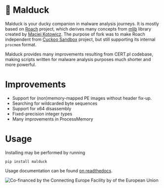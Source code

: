 :duck: Malduck
=========

Malduck is your ducky companion in malware analysis journeys. It is mostly based on [Roach](https://github.com/hatching/roach) project, which derives many concepts from [mlib](https://github.com/mak/mlib) 
library created by [Maciej Kotowicz](https://lokalhost.pl). The purpose of fork was to make Roach independent from [Cuckoo Sandbox](https://cuckoosandbox.org/) project, but still supporting its internal `procmem` format.

Malduck provides many improvements resulting from CERT.pl codebase, making scripts written for malware analysis purposes much shorter and more powerful. 

Improvements
============

* Support for (non)memory-mapped PE images without header fix-up.
* Searching for wildcarded byte sequences
* Support for x64 disassembly
* Fixed-precision integer types
* Many improvements in ProcessMemory

Usage
==========

Installing may be performed by running

```
pip install malduck
```

Usage documentation can be found [on readthedocs](https://malduck.readthedocs.io/en/latest/).

![Co-financed by the Connecting Europe Facility by of the European Union](https://www.cert.pl/wp-content/uploads/2019/02/en_horizontal_cef_logo-1.png)

